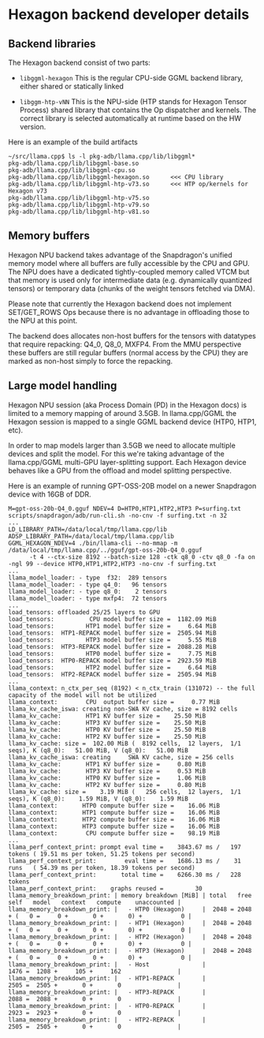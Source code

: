 # Hexagon backend developer details

## Backend libraries

The Hexagon backend consist of two parts:

  - `libggml-hexagon`
    This is the regular CPU-side GGML backend library, either shared or statically linked

  - `libggm-htp-vNN`
    This is the NPU-side (HTP stands for Hexagon Tensor Process) shared library that contains the Op dispatcher and kernels.
    The correct library is selected automatically at runtime based on the HW version.

Here is an example of the build artifacts

```
~/src/llama.cpp$ ls -l pkg-adb/llama.cpp/lib/libggml*
pkg-adb/llama.cpp/lib/libggml-base.so
pkg-adb/llama.cpp/lib/libggml-cpu.so
pkg-adb/llama.cpp/lib/libggml-hexagon.so      <<< CPU library
pkg-adb/llama.cpp/lib/libggml-htp-v73.so      <<< HTP op/kernels for Hexagon v73
pkg-adb/llama.cpp/lib/libggml-htp-v75.so
pkg-adb/llama.cpp/lib/libggml-htp-v79.so
pkg-adb/llama.cpp/lib/libggml-htp-v81.so
```

## Memory buffers

Hexagon NPU backend takes advantage of the Snapdragon's unified memory model where all buffers are fully accessible by the CPU and GPU.
The NPU does have a dedicated tightly-coupled memory called VTCM but that memory is used only for intermediate data (e.g. dynamically
quantized tensors) or temporary data (chunks of the weight tensors fetched via DMA).

Please note that currently the Hexagon backend does not implement SET/GET_ROWS Ops because there is no advantage in offloading those
to the NPU at this point.

The backend does allocates non-host buffers for the tensors with datatypes that require repacking: Q4_0, Q8_0, MXFP4.
From the MMU perspective these buffers are still regular buffers (normal access by the CPU) they are marked as non-host simply to force
the repacking.

## Large model handling

Hexagon NPU session (aka Process Domain (PD) in the Hexagon docs) is limited to a memory mapping of around 3.5GB.
In llama.cpp/GGML the Hexagon session is mapped to a single GGML backend device (HTP0, HTP1, etc).

In order to map models larger than 3.5GB we need to allocate multiple devices and split the model.
For this we're taking advantage of the llama.cpp/GGML multi-GPU layer-splitting support.
Each Hexagon device behaves like a GPU from the offload and model splitting perspective.

Here is an example of running GPT-OSS-20B model on a newer Snapdragon device with 16GB of DDR.

```
M=gpt-oss-20b-Q4_0.gguf NDEV=4 D=HTP0,HTP1,HTP2,HTP3 P=surfing.txt scripts/snapdragon/adb/run-cli.sh -no-cnv -f surfing.txt -n 32
...
LD_LIBRARY_PATH=/data/local/tmp/llama.cpp/lib
ADSP_LIBRARY_PATH=/data/local/tmp/llama.cpp/lib
GGML_HEXAGON_NDEV=4 ./bin/llama-cli --no-mmap -m /data/local/tmp/llama.cpp/../gguf/gpt-oss-20b-Q4_0.gguf
      -t 4 --ctx-size 8192 --batch-size 128 -ctk q8_0 -ctv q8_0 -fa on -ngl 99 --device HTP0,HTP1,HTP2,HTP3 -no-cnv -f surfing.txt
...
llama_model_loader: - type  f32:  289 tensors
llama_model_loader: - type q4_0:   96 tensors
llama_model_loader: - type q8_0:    2 tensors
llama_model_loader: - type mxfp4:  72 tensors
...
load_tensors: offloaded 25/25 layers to GPU
load_tensors:          CPU model buffer size =  1182.09 MiB
load_tensors:         HTP1 model buffer size =     6.64 MiB
load_tensors:  HTP1-REPACK model buffer size =  2505.94 MiB
load_tensors:         HTP3 model buffer size =     5.55 MiB
load_tensors:  HTP3-REPACK model buffer size =  2088.28 MiB
load_tensors:         HTP0 model buffer size =     7.75 MiB
load_tensors:  HTP0-REPACK model buffer size =  2923.59 MiB
load_tensors:         HTP2 model buffer size =     6.64 MiB
load_tensors:  HTP2-REPACK model buffer size =  2505.94 MiB
...
llama_context: n_ctx_per_seq (8192) < n_ctx_train (131072) -- the full capacity of the model will not be utilized
llama_context:        CPU  output buffer size =     0.77 MiB
llama_kv_cache_iswa: creating non-SWA KV cache, size = 8192 cells
llama_kv_cache:       HTP1 KV buffer size =    25.50 MiB
llama_kv_cache:       HTP3 KV buffer size =    25.50 MiB
llama_kv_cache:       HTP0 KV buffer size =    25.50 MiB
llama_kv_cache:       HTP2 KV buffer size =    25.50 MiB
llama_kv_cache: size =  102.00 MiB (  8192 cells,  12 layers,  1/1 seqs), K (q8_0):   51.00 MiB, V (q8_0):   51.00 MiB
llama_kv_cache_iswa: creating     SWA KV cache, size = 256 cells
llama_kv_cache:       HTP1 KV buffer size =     0.80 MiB
llama_kv_cache:       HTP3 KV buffer size =     0.53 MiB
llama_kv_cache:       HTP0 KV buffer size =     1.06 MiB
llama_kv_cache:       HTP2 KV buffer size =     0.80 MiB
llama_kv_cache: size =    3.19 MiB (   256 cells,  12 layers,  1/1 seqs), K (q8_0):    1.59 MiB, V (q8_0):    1.59 MiB
llama_context:       HTP0 compute buffer size =    16.06 MiB
llama_context:       HTP1 compute buffer size =    16.06 MiB
llama_context:       HTP2 compute buffer size =    16.06 MiB
llama_context:       HTP3 compute buffer size =    16.06 MiB
llama_context:        CPU compute buffer size =    98.19 MiB
...
llama_perf_context_print: prompt eval time =    3843.67 ms /   197 tokens ( 19.51 ms per token, 51.25 tokens per second)
llama_perf_context_print:        eval time =    1686.13 ms /    31 runs   ( 54.39 ms per token, 18.39 tokens per second)
llama_perf_context_print:       total time =    6266.30 ms /   228 tokens
llama_perf_context_print:    graphs reused =         30
llama_memory_breakdown_print: | memory breakdown [MiB] | total   free    self   model   context   compute    unaccounted |
llama_memory_breakdown_print: |   - HTP0 (Hexagon)     |  2048 = 2048 + (   0 =     0 +       0 +       0) +           0 |
llama_memory_breakdown_print: |   - HTP1 (Hexagon)     |  2048 = 2048 + (   0 =     0 +       0 +       0) +           0 |
llama_memory_breakdown_print: |   - HTP2 (Hexagon)     |  2048 = 2048 + (   0 =     0 +       0 +       0) +           0 |
llama_memory_breakdown_print: |   - HTP3 (Hexagon)     |  2048 = 2048 + (   0 =     0 +       0 +       0) +           0 |
llama_memory_breakdown_print: |   - Host               |                 1476 =  1208 +     105 +     162                |
llama_memory_breakdown_print: |   - HTP1-REPACK        |                 2505 =  2505 +       0 +       0                |
llama_memory_breakdown_print: |   - HTP3-REPACK        |                 2088 =  2088 +       0 +       0                |
llama_memory_breakdown_print: |   - HTP0-REPACK        |                 2923 =  2923 +       0 +       0                |
llama_memory_breakdown_print: |   - HTP2-REPACK        |                 2505 =  2505 +       0 +       0                |
```
